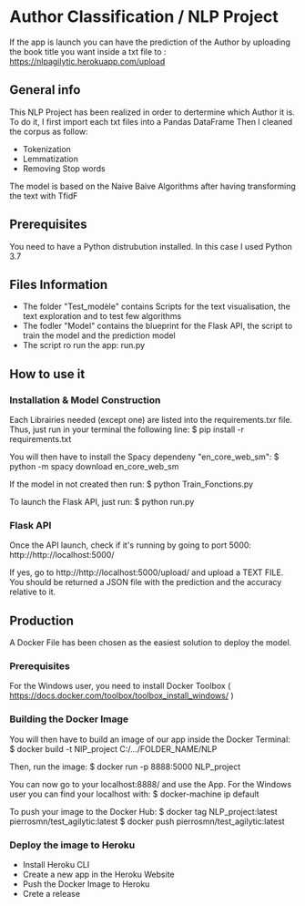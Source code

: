 # Author Classification / NLP Project

If the app is launch you can have the prediction of the Author by uploading the book title you want inside a txt file to :
https://nlpagilytic.herokuapp.com/upload

## General info
This NLP Project has been realized in order to dertermine which Author it is.
To do it, I first import each txt files into a Pandas DataFrame
Then I cleaned the corpus as follow:
  * Tokenization
  * Lemmatization 
  * Removing Stop words

The model is based on the Naive Baive Algorithms after having transforming the text with TfidF


## Prerequisites
You need to have a Python distrubution installed. In this case I used Python 3.7

## Files Information

* The folder "Test_modèle" contains Scripts for the text visualisation, the text exploration and to test few algorithms
* The fodler "Model" contains the blueprint for the Flask API, the script to train the model and the prediction model
* The script ro run the app: run.py

## How to use it

### Installation & Model Construction
Each Librairies needed (except one) are listed into the requirements.txr file.
Thus, just run in your terminal the following line:
  $ pip install -r requirements.txt

You will then have to install the Spacy dependeny "en_core_web_sm":
  $ python -m spacy download en_core_web_sm
  
If the model in not created then run:
  $ python Train_Fonctions.py

To launch the Flask API, just run:
  $ python run.py

### Flask API
Once the API launch, check if it's running by going to port 5000:
http://http://localhost:5000/

If yes, go to http://http://localhost:5000/upload/ and upload a TEXT FILE.
You should be returned a JSON file with the prediction and the accuracy relative to it.


## Production 

A Docker File has been chosen as the easiest solution to deploy the model.

### Prerequisites
For the Windows user, you need to install Docker Toolbox ( https://docs.docker.com/toolbox/toolbox_install_windows/ )

### Building the Docker Image
You will then have to build an image of our app inside the Docker Terminal:
  $ docker build -t NlP_project C:/.../FOLDER_NAME/NLP

Then, run the image:
  $ docker run -p 8888:5000 NLP_project
  
You can now go to your localhost:8888/ and use the App.
For the Windows user you can find your localhost with:
  $ docker-machine ip default

To push your image to the Docker Hub:
  $ docker tag NLP_project:latest pierrosmn/test_agilytic:latest
  $ docker push pierrosmn/test_agilytic:latest

### Deploy the image to Heroku
* Install Heroku CLI
* Create a new app in the Heroku Website
* Push the Docker Image to Heroku
* Crete a release
